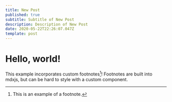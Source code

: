 ```yaml
---
title: New Post
published: true
subtitle: Subtitle of New Post
description: Description of New Post
date: 2020-05-22T22:26:07.047Z
template: post
---
```

# Hello, world!

This example incorporates custom footnotes[^1]! Footnotes are built into mdxjs, but can be hard to style with a custom component.

[^1]: This is an example of a footnote.